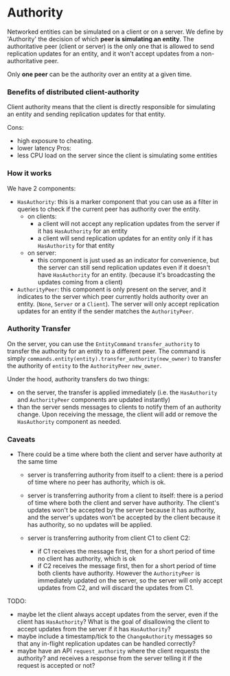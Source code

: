# Authority

Networked entities can be simulated on a client or on a server.
We define by 'Authority' the decision of which **peer is simulating an entity**.
The authoritative peer (client or server) is the only one that is allowed to send replication updates for an entity, and it won't accept updates from a non-authoritative peer.

Only **one peer** can be the authority over an entity at a given time.


### Benefits of distributed client-authority

Client authority means that the client is directly responsible for simulating an entity and sending 
replication updates for that entity.

Cons:
  - high exposure to cheating.
  - lower latency
Pros:
  - less CPU load on the server since the client is simulating some entities


### How it works

We have 2 components:
- `HasAuthority`: this is a marker component that you can use as a filter in queries
  to check if the current peer has authority over the entity.
  - on clients:
    - a client will not accept any replication updates from the server if it has `HasAuthority` for an entity
    - a client will send replication updates for an entity only if it has `HasAuthority` for that entity
  - on server:
    - this component is just used as an indicator for convenience, but the server can still send replication
      updates even if it doesn't have `HasAuthority` for an entity. (because it's broadcasting the updates coming
      from a client)
- `AuthorityPeer`: this component is only present on the server, and it indicates to the server which
  peer currently holds authority over an entity. (`None`, `Server` or a `Client`).
  The server will only accept replication updates for an entity if the sender matches the `AuthorityPeer`.

### Authority Transfer

On the server, you can use the `EntityCommand` `transfer_authority` to transfer the authority for an entity to a different peer.
The command is simply `commands.entity(entity).transfer_authority(new_owner)` to transfer the authority of `entity` to the `AuthorityPeer` `new_owner`.

Under the hood, authority transfers do two things:
- on the server, the transfer is applied immediately (i.e. the `HasAuthority` and `AuthorityPeer` components are updated instantly)
- than the server sends messages to clients to notify them of an authority change. Upon receiving the message, the client will add or remove the `HasAuthority` component as needed.

### Caveats

- There could be a time where both the client and server have authority at the same time
  - server is transferring authority from itself to a client: there is a period of time where
    no peer has authority, which is ok.
  - server is transferring authority from a client to itself: there is a period of time where
    both the client and server have authority. The client's updates won't be accepted by the server because it has authority, and the server's updates won't be accepted by the client because it 
    has authority, so no updates will be applied.
    
  - server is transferring authority from client C1 to client C2:
    - if C1 receives the message first, then for a short period of time no client has authority, which is ok
    - if C2 receives the message first, then for a short period of time both clients have authority. However the `AuthorityPeer` is immediately updated on the server, so the server will only 
      accept updates from C2, and will discard the updates from C1.

TODO:
- maybe let the client always accept updates from the server, even if the client has `HasAuthority`? What is the goal of disallowing the client to accept updates from the server if it has
`HasAuthority`?
- maybe include a timestamp/tick to the `ChangeAuthority` messages so that any in-flight replication updates can be handled correctly? 
- maybe have an API `request_authority` where the client requests the authority? and receives a response from the server telling it if the request is accepted or not?